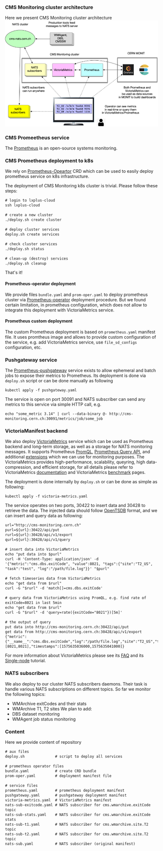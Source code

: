 ### CMS Monitoring cluster architecture
Here we present CMS Monitoring cluster architecture
![cluster architecture](images/CMSMonitoringArchitecture.png)

### CMS Promeetheus service
The [Prometheus](https://prometheus.io/) is  an open-source systems monitoring.

### CMS Prometheus deployment to k8s
We rely on [Prometheus-Opeartor](https://github.com/coreos/prometheus-operator)
CRD which can be used to easily deploy prometheus service on k8s
infrastructure.

The deployment of CMS Monitoring k8s cluster is trivial. Please follow
these steps:
```
# login to lxplus-cloud
ssh lxplus-cloud

# create a new cluster
./deploy.sh create cluster

# deploy cluster services
deploy.sh create services

# check cluster services
./deploy.sh status

# clean-up (destroy) services
./deploy.sh cleanup
```

That's it!

#### Prometheus-operator deployment
We provide files `bundle.yaml` and `prom-oper.yaml` to deploy
prometheus cluster via
[Prometheus-operator](https://github.com/coreos/prometheus-operator)
deployment procedure. But we found certain limitation, in prometheus
configuration, which does not allow to integrate this
deployment with VictoriaMetrics service.

#### Prometheus custom deployment
The custom Prometheus deployment is based on `prometheus.yaml` manifest
file. It uses promtheus image and allows to provide custom configuration
of the service, e.g. add VictoriaMetrics service, use `file_sd_configs`
configuration, etc.

### Pushgateway service
The [Prometheus-pushgateway](https://github.com/prometheus/pushgateway)
service exists to allow ephemeral and batch jobs to expose their metrics to
Prometheus. Its deployment is done via `deploy.sh` script or can be
done manually as following
```
kubectl apply -f pushgateway.yaml
```
The service is open on port 30091 and
NATS subscriber can send any metrics to this service via simple
HTTP call, e.g.
```
echo "some_metric 3.14" | curl --data-binary @- http://cms-monitoring.cern.ch:30091/metrics/job/some_job
```

### VictoriaManifest backend
We also deploy [VictoriaMetrics](https://victoriametrics.com/) service
which can be used as Prometheus backend and long-term storage, as well
as a storage for NATS monitoring messages. It supports Prometheus
[PromQL](https://prometheus.io/docs/prometheus/latest/querying/basics/),
[Prometheus Query API](https://prometheus.io/docs/prometheus/latest/querying/api/),
and additional
[extensions](https://github.com/VictoriaMetrics/VictoriaMetrics/wiki/ExtendedPromQL)
which we can use for monitoring purposes. The VictoriaMetrics
provides high-performance, scalability, queyring, high data-compression,
and efficient storage, for all details please refer
to VictoriaMetrics [documentation](https://victoriametrics.github.io/#pure-go-build-cgo_enabled0)
and VictoriaMetrics
[benchmark](https://medium.com/@valyala/high-cardinality-tsdb-benchmarks-victoriametrics-vs-timescaledb-vs-influxdb-13e6ee64dd6b)
pages.

The deployment is done internally by `deploy.sh` or can be done
as simple as following:
```
kubectl apply -f victoria-metrics.yaml
```
The service operates on two ports, 30422 to insert data and
30428 to retrieve the data. The injected data should follow
[OpenTSDB](http://opentsdb.net/docs/build/html/user_guide/writing/index.html)
format, and we can insert and query data as following:
```
url="http://cms-monitoring.cern.ch"
purl=${url}:30422/api/put
rurl=${url}:30428/api/v1/export
qurl=${url}:30428/api/v1/query

# insert data into VictoriaMetrics
echo "put data into $purl"
curl -H 'Content-Type: application/json' -d '{"metric":"cms.dbs.exitCode", "value":8021, "tags":{"site":"T2_US", "task":"test", "log":"/path/file.log"}}' "$purl"

# fetch timeseries data from VictoriaMetrics
echo "get data from $rurl"
curl -G "$rurl" -d 'match[]=cms.dbs.exitCode'

# query data from VictoriaMetrics using PromQL, e.g. find rate of exitCode=8021 in last 5min
echo "get data from $rurl"
curl -G "$rurl" -d 'query=rate({exitCode="8021"})[5m]'

# the output of query
put data into http://cms-monitoring.cern.ch:30422/api/put
get data from http://cms-monitoring.cern.ch:30428/api/v1/export
{"metric":{"__name__":"cms.dbs.exitCode","log":"/path/file.log","site":"T2_US","task":"test"},"values":[8021,8021],"timestamps":[1575635036000,1575635041000]}
```
For more information about VictoriaMetrics please see
its [FAQ](https://github.com/VictoriaMetrics/VictoriaMetrics/blob/master/docs/FAQ.md)
and its
[Single-node](https://github.com/VictoriaMetrics/VictoriaMetrics/blob/master/docs/Single-server-VictoriaMetrics.md#how-to-export-time-series)
tutorial.

### NATS subscribers
We also deploy to our cluster NATS subscribers daemons.
Their task is handle various NATS subscriptions on different topics.
So far we monitor the following topics:
- WMArchive exitCodes and their stats
- WMArchive T1, T2 sites
We plan to add:
- DBS dataset monitoring
- WMAgent job status monitoring

### Content
Here we provide content of repository
```
# aux files
deploy.sh              # script to deploy all services

# prometheus operator files
bundle.yaml            # create CRD bundle
prom-oper.yaml         # deployment manifest file

# service files
prometheus.yaml        # prometheus deployment manifest
pushgateway.yaml       # pushgateway deployment manifest
victoria-metrics.yaml  # VictoriaMetrics manifest
nats-sub-exitcode.yaml # NATS subscriber for cms.wmarchive.exitCode topic
nats-sub-stats.yaml    # NATS subscriber for cms.wmarchive.exitCode stats
nats-sub-t1.yaml       # NATS subscriber for cms.wmarchive.site.T2 topic
nats-sub-t2.yaml       # NATS subscriber for cms.wmarchive.site.T2 topic
nats-sub.yaml          # NATS subscriber (original manifest)
```
